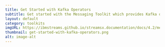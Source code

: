 ```yaml
---
title: Get Started with Kafka Operators
subtitle: Get started with the Messaging Toolkit which provides Kafka operators to get you connected to your messaging servers as quickly as possible.
layout: default
category: toolkits
imgURL: https://ibmstreams.github.io/streamsx.documentation/docs/4.2/messaging/kafka-operators-getting-started/
thumbnail: get-started-with-kafka-operators.png
alt: image-alt
---
```

